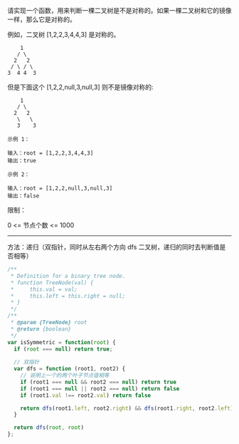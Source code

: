 请实现一个函数，用来判断一棵二叉树是不是对称的。如果一棵二叉树和它的镜像一样，那么它是对称的。

例如，二叉树 [1,2,2,3,4,4,3] 是对称的。

        1
       / \
      2   2
     / \ / \
    3  4 4  3

但是下面这个 [1,2,2,null,3,null,3] 则不是镜像对称的:

        1
       / \
      2   2
       \   \
       3    3
```
示例 1：

输入：root = [1,2,2,3,4,4,3]
输出：true
```

```
示例 2：

输入：root = [1,2,2,null,3,null,3]
输出：false
```


限制：

0 <= 节点个数 <= 1000

---

方法：递归（双指针，同时从左右两个方向 dfs 二叉树，递归的同时去判断值是否相等）

```javascript
/**
 * Definition for a binary tree node.
 * function TreeNode(val) {
 *     this.val = val;
 *     this.left = this.right = null;
 * }
 */
/**
 * @param {TreeNode} root
 * @return {boolean}
 */
var isSymmetric = function(root) {
  if (root === null) return true;
  
  // 双指针
  var dfs = function (root1, root2) {
    // 说明上一个的两个叶子节点值相等
    if (root1 === null && root2 === null) return true
    if (root1 === null || root2 === null) return false
    if (root1.val !== root2.val) return false

    return dfs(root1.left, root2.right) && dfs(root1.right, root2.left)
  }

  return dfs(root, root)
};
```

